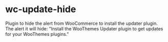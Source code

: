 wc-update-hide
==============

Plugin to hide the alert from WooCommerce to install the updater plugin. The alert it will hide: "Install the WooThemes Updater plugin to get updates for your WooThemes plugins."
